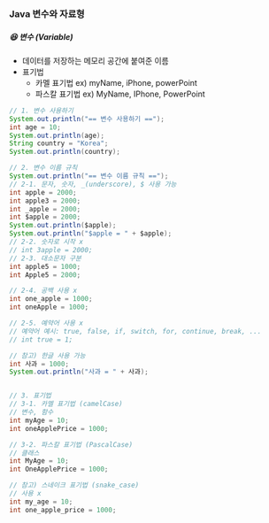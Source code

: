 ### Java 변수와 자료형
##### :laughing: 변수 (Variable)
- 데이터를 저장하는 메모리 공간에 붙여준 이름
- 표기법
  - 카멜 표기법 ex) myName, iPhone, powerPoint
  - 파스칼 표기법 ex) MyName, IPhone, PowerPoint
  
```java
// 1. 변수 사용하기
System.out.println("== 변수 사용하기 ==");
int age = 10;
System.out.println(age);
String country = "Korea";
System.out.println(country);

// 2. 변수 이름 규칙
System.out.println("== 변수 이름 규칙 ==");
// 2-1. 문자, 숫자, _(underscore), $ 사용 가능
int apple = 2000;
int apple3 = 2000;
int _apple = 2000;
int $apple = 2000;
System.out.println($apple);
System.out.println("$apple = " + $apple);
// 2-2. 숫자로 시작 x
// int 3apple = 2000;
// 2-3. 대소문자 구분
int apple5 = 1000;
int Apple5 = 2000;

// 2-4. 공백 사용 x
int one_apple = 1000;
int oneApple = 1000;

// 2-5. 예약어 사용 x
// 예약어 예시: true, false, if, switch, for, continue, break, ...
// int true = 1;

// 참고) 한글 사용 가능
int 사과 = 1000;
System.out.println("사과 = " + 사과);


// 3. 표기법
// 3-1. 카멜 표기법 (camelCase)
// 변수, 함수
int myAge = 10;
int oneApplePrice = 1000;

// 3-2. 파스칼 표기법 (PascalCase)
// 클래스
int MyAge = 10;
int OneApplePrice = 1000;

// 참고) 스네이크 표기법 (snake_case)
// 사용 x
int my_age = 10;
int one_apple_price = 1000;
```
